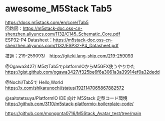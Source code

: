# awesome_M5Stack Tab5




https://docs.m5stack.com/en/core/Tab5<br>
回路図：https://m5stack-doc.oss-cn-shenzhen.aliyuncs.com/1132/C145_Schematic_Core.pdf<br>
ESP32-P4 Datasheet：https://m5stack-doc.oss-cn-shenzhen.aliyuncs.com/1132/ESP32-P4_Datasheet.pdf<br>

技適；219-259093/　https://giteki.lang-ship.com/219-259093<br>


@Ogawa3427/ M5のTab5でplatformIOからM5GFX使うやりかた <br>
https://gist.github.com/ogawa3427/f325be6f6a3061a3a39914ef0a32dedd<br>

@Nochi/Tab5で Hello,World<br>
https://x.com/shikarunochi/status/1921147065867882572<br>

@saitotetsuya/PlatformIO IDE 向け M5Stack 定型コード環境<br>
https://github.com/3110/m5stack-platformio-boilerplate-code/<br>

https://github.com/mongonta0716/M5Stack_Avatar_test/tree/main<br>



